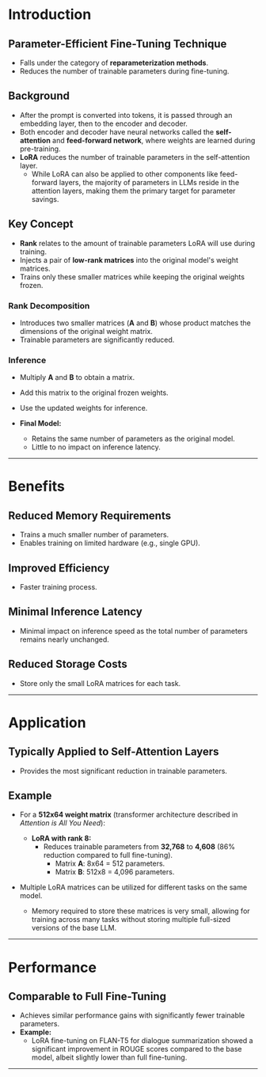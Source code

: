 # Introduction

## Parameter-Efficient Fine-Tuning Technique
- Falls under the category of **reparameterization methods**.  
- Reduces the number of trainable parameters during fine-tuning.  

## Background
- After the prompt is converted into tokens, it is passed through an embedding layer, then to the encoder and decoder.  
- Both encoder and decoder have neural networks called the **self-attention** and **feed-forward network**, where weights are learned during pre-training.  
- **LoRA** reduces the number of trainable parameters in the self-attention layer.  
  - While LoRA can also be applied to other components like feed-forward layers, the majority of parameters in LLMs reside in the attention layers, making them the primary target for parameter savings.  

## Key Concept
- **Rank** relates to the amount of trainable parameters LoRA will use during training.  
- Injects a pair of **low-rank matrices** into the original model's weight matrices.  
- Trains only these smaller matrices while keeping the original weights frozen.  

### Rank Decomposition
- Introduces two smaller matrices (**A** and **B**) whose product matches the dimensions of the original weight matrix.  
- Trainable parameters are significantly reduced.  

### Inference
- Multiply **A** and **B** to obtain a matrix.  
- Add this matrix to the original frozen weights.  
- Use the updated weights for inference.  

- **Final Model:**  
  - Retains the same number of parameters as the original model.  
  - Little to no impact on inference latency.  

---

# Benefits

## Reduced Memory Requirements
- Trains a much smaller number of parameters.  
- Enables training on limited hardware (e.g., single GPU).  

## Improved Efficiency
- Faster training process.  

## Minimal Inference Latency
- Minimal impact on inference speed as the total number of parameters remains nearly unchanged.  

## Reduced Storage Costs
- Store only the small LoRA matrices for each task.  

---

# Application

## Typically Applied to Self-Attention Layers
- Provides the most significant reduction in trainable parameters.  

## Example
- For a **512x64 weight matrix** (transformer architecture described in *Attention is All You Need*):  
  - **LoRA with rank 8:**  
    - Reduces trainable parameters from **32,768** to **4,608** (86% reduction compared to full fine-tuning).  
      - Matrix **A**: 8x64 = 512 parameters.  
      - Matrix **B**: 512x8 = 4,096 parameters.  

- Multiple LoRA matrices can be utilized for different tasks on the same model.  
  - Memory required to store these matrices is very small, allowing for training across many tasks without storing multiple full-sized versions of the base LLM.  

---

# Performance

## Comparable to Full Fine-Tuning
- Achieves similar performance gains with significantly fewer trainable parameters.  
- **Example:**  
  - LoRA fine-tuning on FLAN-T5 for dialogue summarization showed a significant improvement in ROUGE scores compared to the base model, albeit slightly lower than full fine-tuning.  

---


